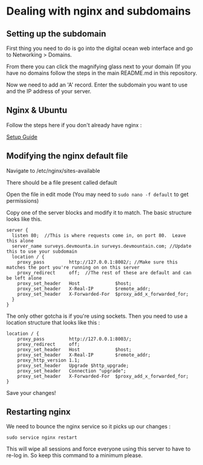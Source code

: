 # Dealing with nginx and subdomains

## Setting up the subdomain

First thing you need to do is go into the digital ocean web interface and go to Networking > Domains.  

From there you can click the magnifying glass next to your domain (If you have no domains follow the steps in the main README.md in this repository.

Now we need to add an 'A' record.  Enter the subdomain you want to use and the IP address of your server.

## Nginx & Ubuntu

Follow the steps here if you don't already have nginx :

[Setup Guide](https://www.digitalocean.com/community/tutorials/how-to-install-nginx-on-ubuntu-14-04-lts)

## Modifying the nginx default file

Navigate to /etc/nginx/sites-available

There should be a file present called default

Open the file in edit mode (You may need to `sudo nano -f default` to get permissions)

Copy one of the server blocks and modify it to match.  The basic structure looks like this.

```
server {
  listen 80;  //This is where requests come in, on port 80.  Leave this alone
  server_name surveys.devmounta.in surveys.devmountain.com; //Update this to use your subdomain
  location / {
    proxy_pass         http://127.0.0.1:8002/; //Make sure this matches the port you're running on on this server
    proxy_redirect     off;  //The rest of these are default and can be left alone
    proxy_set_header   Host             $host;
    proxy_set_header   X-Real-IP        $remote_addr;
    proxy_set_header   X-Forwarded-For  $proxy_add_x_forwarded_for;
  }
}
```


The only other gotcha is if you're using sockets.  Then you need to use a location structure that looks like this :
```
location / {
    proxy_pass         http://127.0.0.1:8003/;
    proxy_redirect     off;
    proxy_set_header   Host             $host;
    proxy_set_header   X-Real-IP        $remote_addr;
    proxy_http_version 1.1;
    proxy_set_header   Upgrade $http_upgrade;
    proxy_set_header   Connection "upgrade";
    proxy_set_header   X-Forwarded-For  $proxy_add_x_forwarded_for;
}
```

Save your changes!

## Restarting nginx

We need to bounce the nginx service so it picks up our changes :

`sudo service nginx restart`

This will wipe all sessions and force everyone using this server to have to re-log in.  So keep this command to a minimum please.
